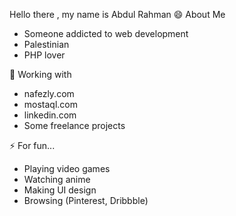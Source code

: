 Hello there , my name is Abdul Rahman
😄 About Me
- Someone addicted to web development
- Palestinian
- PHP lover


🔭 Working with
- nafezly.com
- mostaql.com
- linkedin.com
- Some freelance projects


⚡ For fun...
- Playing video games
- Watching anime
- Making UI design
- Browsing (Pinterest, Dribbble)
